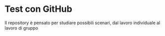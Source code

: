 # Test con GitHub
Il repository è pensato per studiare possibili scenari, dal lavoro individuale al lavoro di gruppo
